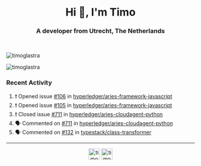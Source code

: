 <h1 align="center">Hi 👋, I'm Timo</h1>
<h3 align="center">A developer from Utrecht, The Netherlands</h3>
<br/>
<!-- https://github.com/rahuldkjain/github-profile-readme-generator --!>

<p align="left"><img src="https://github-readme-stats.vercel.app/api?username=timoglastra&show_icons=true&count_private=tru" alt="timoglastra" /></p>

<!--
Github language stats
<p align="left"><img src="https://github-readme-stats.vercel.app/api/top-langs/?username=timoglastra&layout=compact" alt="timoglastra" /><p>
-->

<!-- Codestats language stats -->
<p align="left"><img src="https://codestats-readme.vercel.app/api/top-langs/?username=timoglastra&layout=compact&language_count=12" alt="timoglastra" /><p>  
  
<h3>Recent Activity</h3>

<!--START_SECTION:activity-->
1. ❗️ Opened issue [#106](https://github.com/hyperledger/aries-framework-javascript/issues/106) in [hyperledger/aries-framework-javascript](https://github.com/hyperledger/aries-framework-javascript)
2. ❗️ Opened issue [#105](https://github.com/hyperledger/aries-framework-javascript/issues/105) in [hyperledger/aries-framework-javascript](https://github.com/hyperledger/aries-framework-javascript)
3. ❗️ Closed issue [#711](https://github.com/hyperledger/aries-cloudagent-python/issues/711) in [hyperledger/aries-cloudagent-python](https://github.com/hyperledger/aries-cloudagent-python)
4. 🗣 Commented on [#711](https://github.com/hyperledger/aries-cloudagent-python/issues/711) in [hyperledger/aries-cloudagent-python](https://github.com/hyperledger/aries-cloudagent-python)
5. 🗣 Commented on [#132](https://github.com/typestack/class-transformer/issues/132) in [typestack/class-transformer](https://github.com/typestack/class-transformer)
<!--END_SECTION:activity-->

---

<p align="center">
<a href="https://twitter.com/timoglastra" target="blank"><img align="center" src="https://cdn.jsdelivr.net/npm/simple-icons@3.0.1/icons/twitter.svg" alt="timoglastra" height="30" width="30" /></a>
<a href="https://linkedin.com/in/timoglastra" target="blank"><img align="center" src="https://cdn.jsdelivr.net/npm/simple-icons@3.0.1/icons/linkedin.svg" alt="timoglastra" height="30" width="30" /></a>
</p>



